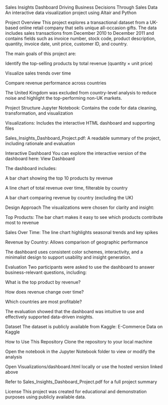 Sales Insights Dashboard
Driving Business Decisions Through Sales Data
An interactive data visualization project using Altair and Python

Project Overview
This project explores a transactional dataset from a UK-based online retail company that sells unique all-occasion gifts. The data includes sales transactions from December 2010 to December 2011 and contains fields such as invoice number, stock code, product description, quantity, invoice date, unit price, customer ID, and country.

The main goals of this project are:

Identify the top-selling products by total revenue (quantity × unit price)

Visualize sales trends over time

Compare revenue performance across countries

The United Kingdom was excluded from country-level analysis to reduce noise and highlight the top-performing non-UK markets.

Project Structure
Jupyter Notebook: Contains the code for data cleaning, transformation, and visualization

Visualizations: Includes the interactive HTML dashboard and supporting files

Sales_Insights_Dashboard_Project.pdf: A readable summary of the project, including rationale and evaluation

Interactive Dashboard
You can explore the interactive version of the dashboard here:
View Dashboard

The dashboard includes:

A bar chart showing the top 10 products by revenue

A line chart of total revenue over time, filterable by country

A bar chart comparing revenue by country (excluding the UK)

Design Approach
The visualizations were chosen for clarity and insight:

Top Products: The bar chart makes it easy to see which products contribute most to revenue

Sales Over Time: The line chart highlights seasonal trends and key spikes

Revenue by Country: Allows comparison of geographic performance

The dashboard uses consistent color schemes, interactivity, and a minimalist design to support usability and insight generation.

Evaluation
Two participants were asked to use the dashboard to answer business-relevant questions, including:

What is the top product by revenue?

How does revenue change over time?

Which countries are most profitable?

The evaluation showed that the dashboard was intuitive to use and effectively supported data-driven insights.

Dataset
The dataset is publicly available from Kaggle:
E-Commerce Data on Kaggle

How to Use This Repository
Clone the repository to your local machine

Open the notebook in the Jupyter Notebook folder to view or modify the analysis

Open Visualizations/dashboard.html locally or use the hosted version linked above

Refer to Sales_Insights_Dashboard_Project.pdf for a full project summary

License
This project was created for educational and demonstration purposes using publicly available data.

